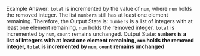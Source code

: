 Example Answer:
`total` is incremented by the value of `num`, where `num` holds the removed integer. The list `numbers` still has at least one element remaining. Therefore, the Output State is: `numbers` is a list of integers with at least one element remaining, `num` holds the removed integer, `total` is incremented by `num`, `count` remains unchanged.
Output State: **`numbers` is a list of integers with at least one element remaining, `num` holds the removed integer, `total` is incremented by `num`, `count` remains unchanged**